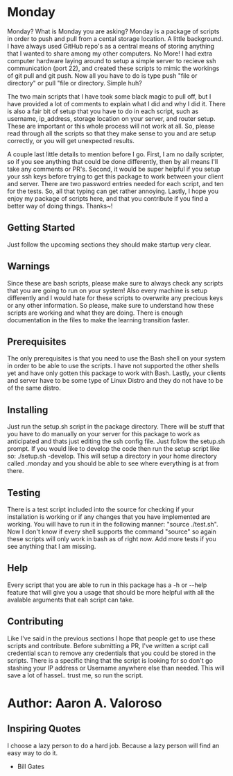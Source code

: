 # Monday

Monday? What is Monday you are asking? Monday is a package of scripts in order to push and pull from a cental storage location. A little background. I have always used GitHub repo's as a central means of storing anything that I wanted to share among my other computers. No More! I had extra computer hardware laying around to setup a simple server to recieve ssh communication (port 22), and created these scripts to mimic the workings of git pull and git push. Now all you have to do is type push "file or directory" or pull "file or directory. Simple huh?

The two main scripts that I have took some black magic to pull off, but I have provided a lot of comments to explain what I did and why I did it. There is also a fair bit of setup that you have to do in each script, such as username, ip_address, storage location on your server, and router setup. These are important or this whole process will not work at all. So, please read through all the scripts so that they make sense to you and are setup correctly, or you will get unexpected results.

A couple last little details to mention before I go. First, I am no daily scripter, so if you see anything that could be done differently, then by all means I'll take any comments or PR's. Second, it would be super helpful if you setup your ssh keys before trying to get this package to work between your client and server. There are two password entries needed for each script, and ten for the tests. So, all that typing can get rather annoying. Lastly, I hope you enjoy my package of scripts here, and that you contribute if you find a better way of doing things. Thanks~!

## Getting Started

Just follow the upcoming sections they should make startup very clear.

## Warnings

Since these are bash scripts, please make sure to always check any scripts that you are going to run on your system! Also every machine is setup differently and I would hate for these scripts to overwrite any precious keys or any other information. So please, make sure to understand how these scripts are working and what they are doing. There is enough documentation in the files to make the learning transition faster.

## Prerequisites

The only prerequisites is that you need to use the Bash shell on your system in order to be able to use the scripts. I have not supported the other shells yet and have only gotten this package to work with Bash. Lastly, your clients and server have to be some type of Linux Distro and they do not have to be of the same distro.

## Installing

Just run the setup.sh script in the package directory. There will be stuff that you have to do manually on your server for this package to work as anticipated and thats just editing the ssh config file. Just follow the setup.sh prompt. If you would like to develop the code then run the setup script like so: ./setup.sh -develop. This will setup a directory in your home directory called .monday and you should be able to see where everything is at from there.

## Testing

There is a test script included into the source for checking if your installation is working or if any changes that you have implemented are working. You will have to run it in the following manner: "source ./test.sh". Now I don't know if every shell supports the command "source" so again these scripts will only work in bash as of right now. Add more tests if you see anything that I am missing.

## Help
Every script that you are able to run in this package has a -h or --help feature that will give you a usage that should be more helpful with all the avalable arguments that eah script can take.

## Contributing

Like I've said in the previous sections I hope that people get to use these scripts and contribute. Before submitting a PR, I've written a script call credential scan to remove any credentials that you could be stored in the scripts. There is a specific thing that the script is looking for so don't go stashing your IP address or Username anywhere else than needed. This will save a lot of hassel.. trust me, so run the script. 

# Author: Aaron A. Valoroso


## Inspiring Quotes

I choose a lazy person to do a hard job. Because a lazy person will find an easy way to do it.
 
 - Bill Gates
